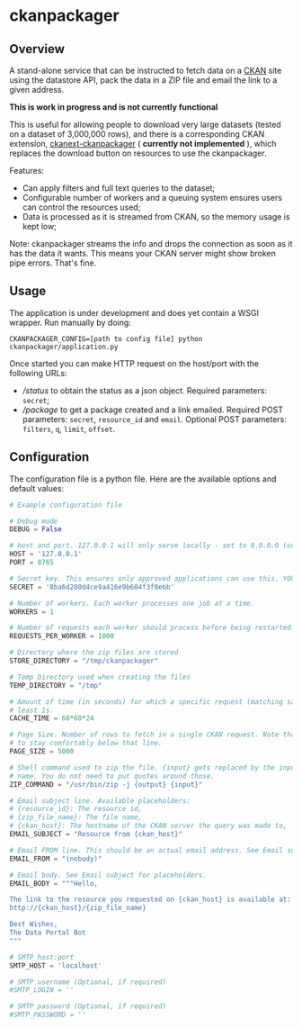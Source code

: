 ckanpackager
============

Overview
--------

A stand-alone service that can be instructed to fetch data on a [CKAN](http://ckan.org) site using the datastore API, pack the data in a ZIP file and email the link to a given address.

**This is work in progress and is not currently functional**

This is useful for allowing people to download very large datasets (tested on a dataset of 3,000,000 rows), and there is a corresponding CKAN extension, [ckanext-ckanpackager](http://github.com/NaturalHistoryMuseum) ( **currently not implemented** ), which replaces the download button on resources to use the ckanpackager.

Features:
- Can apply filters and full text queries to the dataset;
- Configurable number of workers and a queuing system ensures users can control the resources used;
- Data is processed as it is streamed from CKAN, so the memory usage is kept low;

Note: ckanpackager streams the info and drops the connection as soon as it has the data it wants. This means your CKAN server might show broken pipe errors. That's fine.


Usage
-----

The application is under development and does yet contain a WSGI wrapper. Run manually by doing:

`CKANPACKAGER_CONFIG=[path to config file] python ckanpackager/application.py`

Once started you can make HTTP request on the host/port with the following URLs:

- _/status_ to obtain the status as a json object. Required parameters: `secret`;
- _/package_ to get a package created and a link emailed. Required POST parameters: `secret`, `resource_id` and `email`. Optional POST parameters: `filters`, `q`, `limit`, `offset`.


Configuration
-------------

The configuration file is a python file. Here are the available options and default values:

```python
# Example configuration file

# Debug mode
DEBUG = False

# host and port. 127.0.0.1 will only serve locally - set to 0.0.0.0 (or iface IP) to have available externally.
HOST = '127.0.0.1'
PORT = 8765

# Secret key. This ensures only approved applications can use this. YOU MUST CHANGE THIS VALUE TO YOUR OWN SECRET!
SECRET = '8ba6d280d4ce9a416e9b604f3f0ebb'

# Number of workers. Each worker processes one job at a time.
WORKERS = 1

# Number of requests each worker should process before being restarted.
REQUESTS_PER_WORKER = 1000

# Directory where the zip files are stored
STORE_DIRECTORY = "/tmp/ckanpackager"

# Temp Directory used when creating the files
TEMP_DIRECTORY = "/tmp"

# Amount of time (in seconds) for which a specific request (matching same parameters) is cached. This will always be at
# least 1s.
CACHE_TIME = 60*60*24

# Page Size. Number of rows to fetch in a single CKAN request. Note that CKAN will timeout requests at 60s, so make sure
# to stay comfortably below that line.
PAGE_SIZE = 5000

# Shell command used to zip the file. {input} gets replaced by the input file name, and {output} by the output file
# name. You do not need to put quotes around those.
ZIP_COMMAND = "/usr/bin/zip -j {output} {input}"

# Email subject line. Available placeholders:
# {resource_id}: The resource id,
# {zip_file_name}: The file name,
# {ckan_host}: The hostname of the CKAN server the query was made to,
EMAIL_SUBJECT = "Resource from {ckan_host}"

# Email FROM line. This should be an actual email address. See Email subject for placeholders.
EMAIL_FROM = "(nobody)"

# Email body. See Email subject for placeholders.
EMAIL_BODY = """Hello,

The link to the resource you requested on {ckan_host} is available at:
http://{ckan_host}/{zip_file_name}

Best Wishes,
The Data Portal Bot
"""

# SMTP host:port
SMTP_HOST = 'localhost'

# SMTP username (Optional, if required)
#SMTP_LOGIN = ''

# SMTP password (Optional, if required)
#SMTP_PASSWORD = ''
```